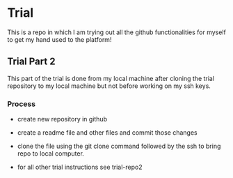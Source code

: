 # Trial

This is a repo in which I am trying out all the github functionalities for myself to get my hand used to the platform!

## Trial Part 2

This part of the trial is done from my local machine after cloning the trial repository to
my local machine but not before working on my ssh keys.

### Process
- create new repository in github
- create a readme file and other files and commit those changes
- clone the file using the git clone command followed by the ssh to  bring repo to local computer.

- for all other trial instructions see trial-repo2

